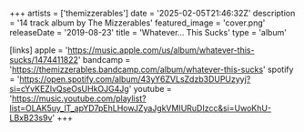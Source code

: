 +++
artists = ['themizzerables']
date = '2025-02-05T21:46:32Z'
description = '14 track album by The Mizzerables'
featured_image = 'cover.png'
releaseDate = '2019-08-23'
title = 'Whatever... This Sucks'
type = 'album'

[links]
  apple = 'https://music.apple.com/us/album/whatever-this-sucks/1474411822'
  bandcamp = 'https://themizzerables.bandcamp.com/album/whatever-this-sucks'
  spotify = 'https://open.spotify.com/album/43yY6ZVLsZdzb3DUPUzyyj?si=cYvKEZlvQseOsUHkOJG4Jg'
  youtube = 'https://music.youtube.com/playlist?list=OLAK5uy_lT_apYD7pEhLHowJZyaJgkVMIURuDIzcc&si=UwoKhU-LBxB23s9v'
+++
